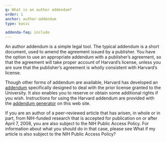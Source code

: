 ```yaml
---
q: What is an author addendum?
order: 1
anchor: author-addendum
type: basic

addenda-faq: include
---
```

An author addendum is a simple legal tool. The typical addendum is a short document, used to amend the agreement issued by a publisher. You have the option to use an appropriate addendum with a publisher’s agreement, so that the agreement will take proper account of Harvard’s license, unless you are sure that the publisher’s agreement is wholly consistent with Harvard’s license.

Though other forms of addendum are available, Harvard has developed an [addendum](/sample_addendum/) specifically designed to deal with the prior license granted to the University. It also enables you to reserve or obtain some additional rights if you wish. Instructions for using the Harvard addendum are provided with the [addendum generator](#) on this web site.

If you are an author of a peer-reviewed article that has arisen, in whole or in part, from NIH-funded research that is accepted for publication on or after April 7, 2008, you are also subject to the NIH Public Access Policy. For information about what you should do in that case, please see What if my article is also subject to the NIH Public Access Policy?
